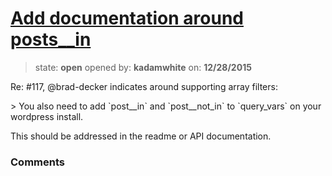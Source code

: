 # [Add documentation around posts__in](https://github.com/kadamwhite/wordpress-rest-api/issues/118)

> state: **open** opened by: **kadamwhite** on: **12/28/2015**

Re: #117, @brad-decker indicates around supporting array filters:

&gt; You also need to add &#x60;post__in&#x60; and &#x60;post__not_in&#x60; to &#x60;query_vars&#x60; on your wordpress install.

This should be addressed in the readme or API documentation.

### Comments

